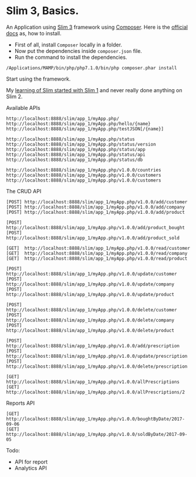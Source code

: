 Slim 3, Basics.
===============

An Application using [Slim 3][1] framework using [Composer][3]. Here is the [official docs][2] as, how to install.

 - First of all, install `Composer` locally in a folder.
 - Now put the dependencies inside `composer.json` file.
 - Run the command to install the dependencies.

```
/Applications/MAMP/bin/php/php7.1.0/bin/php composer.phar install
```
Start using the framework.

My [learning of Slim started with Slim 1][4] and never really done anything on Slim 2.


Available APIs

```
http://localhost:8888/slim/app_1/myApp.php/
http://localhost:8888/slim/app_1/myApp.php/hello/{name}
http://localhost:8888/slim/app_1/myApp.php/testJSON[/{name}]

http://localhost:8888/slim/app_1/myApp.php/status
http://localhost:8888/slim/app_1/myApp.php/status/version
http://localhost:8888/slim/app_1/myApp.php/status/app
http://localhost:8888/slim/app_1/myApp.php/status/api
http://localhost:8888/slim/app_1/myApp.php/status/db

http://localhost:8888/slim/app_1/myApp.php/v1.0.0/countries
http://localhost:8888/slim/app_1/myApp.php/v1.0.0/customers
http://localhost:8888/slim/app_1/myApp.php/v1.0.0/customers
```

The CRUD API

```
[POST] http://localhost:8888/slim/app_1/myApp.php/v1.0.0/add/customer
[POST] http://localhost:8888/slim/app_1/myApp.php/v1.0.0/add/company
[POST] http://localhost:8888/slim/app_1/myApp.php/v1.0.0/add/product

[POST] http://localhost:8888/slim/app_1/myApp.php/v1.0.0/add/product_bought
[POST] http://localhost:8888/slim/app_1/myApp.php/v1.0.0/add/product_sold

[GET]  http://localhost:8888/slim/app_1/myApp.php/v1.0.0/read/customer
[GET]  http://localhost:8888/slim/app_1/myApp.php/v1.0.0/read/company
[GET]  http://localhost:8888/slim/app_1/myApp.php/v1.0.0/read/product

[POST] http://localhost:8888/slim/app_1/myApp.php/v1.0.0/update/customer
[POST] http://localhost:8888/slim/app_1/myApp.php/v1.0.0/update/company
[POST] http://localhost:8888/slim/app_1/myApp.php/v1.0.0/update/product

[POST] http://localhost:8888/slim/app_1/myApp.php/v1.0.0/delete/customer
[POST] http://localhost:8888/slim/app_1/myApp.php/v1.0.0/delete/company
[POST] http://localhost:8888/slim/app_1/myApp.php/v1.0.0/delete/product

[POST] http://localhost:8888/slim/app_1/myApp.php/v1.0.0/add/prescription
[POST] http://localhost:8888/slim/app_1/myApp.php/v1.0.0/update/prescription
[POST] http://localhost:8888/slim/app_1/myApp.php/v1.0.0/delete/prescription

[GET]  http://localhost:8888/slim/app_1/myApp.php/v1.0.0/allPrescriptions 
[GET]  http://localhost:8888/slim/app_1/myApp.php/v1.0.0/allPrescriptions/2 

```

Reports API

```
[GET] http://localhost:8888/slim/app_1/myApp.php/v1.0.0/boughtByDate/2017-09-06
[GET] http://localhost:8888/slim/app_1/myApp.php/v1.0.0/soldByDate/2017-09-05
```

Todo: 
 - API for report
 - Analytics API 




 [1]: https://www.slimframework.com/
 [2]: https://www.slimframework.com/docs/start/installation.html
 [3]: https://getcomposer.org
 [4]: https://github.com/saumya/slimCraft